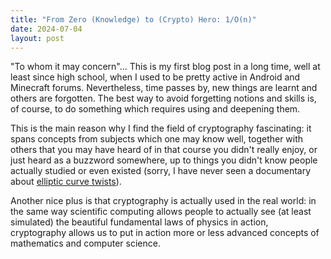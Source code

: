 ```yaml
---
title: "From Zero (Knowledge) to (Crypto) Hero: 1/O(n)"
date: 2024-07-04
layout: post
---
```


"To whom it may concern"... This is my first blog post in a long time, well at least since high school, when I used to be pretty active in Android and Minecraft forums.
Nevertheless, time passes by, new things are learnt and others are forgotten. The best way to avoid forgetting notions and skills is, of course, to do something which requires using and deepening them.

This is the main reason why I find the field of cryptography fascinating: it spans concepts from subjects which one may know well, together with others that you may have heard of in that course you didn't really enjoy, or just heard as a buzzword somewhere, up to things you didn't know people actually studied or even existed (sorry, I have never seen a documentary about [elliptic curve twists](https://en.wikipedia.org/wiki/Twists_of_elliptic_curves)).

Another nice plus is that cryptography is actually used in the real world: in the same way scientific computing allows people to actually see (at least simulated) the beautiful fundamental laws of physics in action, cryptography allows us to put in action more or less advanced concepts of mathematics and computer science.
